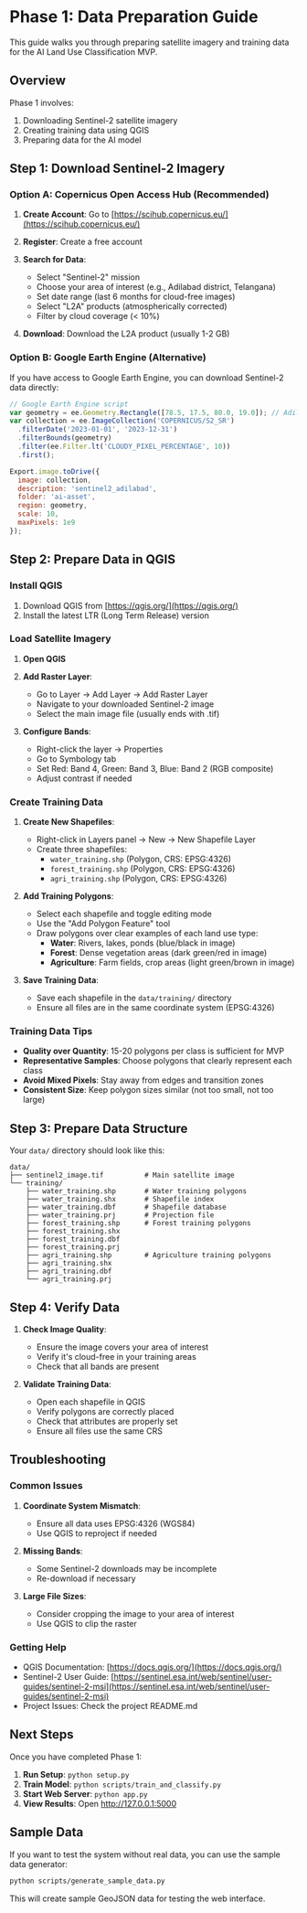 # Phase 1: Data Preparation Guide

This guide walks you through preparing satellite imagery and training data for the AI Land Use Classification MVP.

## Overview

Phase 1 involves:
1. Downloading Sentinel-2 satellite imagery
2. Creating training data using QGIS
3. Preparing data for the AI model

## Step 1: Download Sentinel-2 Imagery

### Option A: Copernicus Open Access Hub (Recommended)

1. **Create Account**: Go to [https://scihub.copernicus.eu/](https://scihub.copernicus.eu/)
2. **Register**: Create a free account
3. **Search for Data**:
   - Select "Sentinel-2" mission
   - Choose your area of interest (e.g., Adilabad district, Telangana)
   - Set date range (last 6 months for cloud-free images)
   - Select "L2A" products (atmospherically corrected)
   - Filter by cloud coverage (< 10%)

4. **Download**: Download the L2A product (usually 1-2 GB)

### Option B: Google Earth Engine (Alternative)

If you have access to Google Earth Engine, you can download Sentinel-2 data directly:

```javascript
// Google Earth Engine script
var geometry = ee.Geometry.Rectangle([78.5, 17.5, 80.0, 19.0]); // Adilabad area
var collection = ee.ImageCollection('COPERNICUS/S2_SR')
  .filterDate('2023-01-01', '2023-12-31')
  .filterBounds(geometry)
  .filter(ee.Filter.lt('CLOUDY_PIXEL_PERCENTAGE', 10))
  .first();

Export.image.toDrive({
  image: collection,
  description: 'sentinel2_adilabad',
  folder: 'ai-asset',
  region: geometry,
  scale: 10,
  maxPixels: 1e9
});
```

## Step 2: Prepare Data in QGIS

### Install QGIS

1. Download QGIS from [https://qgis.org/](https://qgis.org/)
2. Install the latest LTR (Long Term Release) version

### Load Satellite Imagery

1. **Open QGIS**
2. **Add Raster Layer**: 
   - Go to Layer → Add Layer → Add Raster Layer
   - Navigate to your downloaded Sentinel-2 image
   - Select the main image file (usually ends with .tif)

3. **Configure Bands**:
   - Right-click the layer → Properties
   - Go to Symbology tab
   - Set Red: Band 4, Green: Band 3, Blue: Band 2 (RGB composite)
   - Adjust contrast if needed

### Create Training Data

1. **Create New Shapefiles**:
   - Right-click in Layers panel → New → New Shapefile Layer
   - Create three shapefiles:
     - `water_training.shp` (Polygon, CRS: EPSG:4326)
     - `forest_training.shp` (Polygon, CRS: EPSG:4326)
     - `agri_training.shp` (Polygon, CRS: EPSG:4326)

2. **Add Training Polygons**:
   - Select each shapefile and toggle editing mode
   - Use the "Add Polygon Feature" tool
   - Draw polygons over clear examples of each land use type:
     - **Water**: Rivers, lakes, ponds (blue/black in image)
     - **Forest**: Dense vegetation areas (dark green/red in image)
     - **Agriculture**: Farm fields, crop areas (light green/brown in image)

3. **Save Training Data**:
   - Save each shapefile in the `data/training/` directory
   - Ensure all files are in the same coordinate system (EPSG:4326)

### Training Data Tips

- **Quality over Quantity**: 15-20 polygons per class is sufficient for MVP
- **Representative Samples**: Choose polygons that clearly represent each class
- **Avoid Mixed Pixels**: Stay away from edges and transition zones
- **Consistent Size**: Keep polygon sizes similar (not too small, not too large)

## Step 3: Prepare Data Structure

Your `data/` directory should look like this:

```
data/
├── sentinel2_image.tif          # Main satellite image
└── training/
    ├── water_training.shp       # Water training polygons
    ├── water_training.shx       # Shapefile index
    ├── water_training.dbf       # Shapefile database
    ├── water_training.prj       # Projection file
    ├── forest_training.shp      # Forest training polygons
    ├── forest_training.shx
    ├── forest_training.dbf
    ├── forest_training.prj
    ├── agri_training.shp        # Agriculture training polygons
    ├── agri_training.shx
    ├── agri_training.dbf
    └── agri_training.prj
```

## Step 4: Verify Data

1. **Check Image Quality**:
   - Ensure the image covers your area of interest
   - Verify it's cloud-free in your training areas
   - Check that all bands are present

2. **Validate Training Data**:
   - Open each shapefile in QGIS
   - Verify polygons are correctly placed
   - Check that attributes are properly set
   - Ensure all files use the same CRS

## Troubleshooting

### Common Issues

1. **Coordinate System Mismatch**:
   - Ensure all data uses EPSG:4326 (WGS84)
   - Use QGIS to reproject if needed

2. **Missing Bands**:
   - Some Sentinel-2 downloads may be incomplete
   - Re-download if necessary

3. **Large File Sizes**:
   - Consider cropping the image to your area of interest
   - Use QGIS to clip the raster

### Getting Help

- QGIS Documentation: [https://docs.qgis.org/](https://docs.qgis.org/)
- Sentinel-2 User Guide: [https://sentinel.esa.int/web/sentinel/user-guides/sentinel-2-msi](https://sentinel.esa.int/web/sentinel/user-guides/sentinel-2-msi)
- Project Issues: Check the project README.md

## Next Steps

Once you have completed Phase 1:

1. **Run Setup**: `python setup.py`
2. **Train Model**: `python scripts/train_and_classify.py`
3. **Start Web Server**: `python app.py`
4. **View Results**: Open http://127.0.0.1:5000

## Sample Data

If you want to test the system without real data, you can use the sample data generator:

```bash
python scripts/generate_sample_data.py
```

This will create sample GeoJSON data for testing the web interface.
